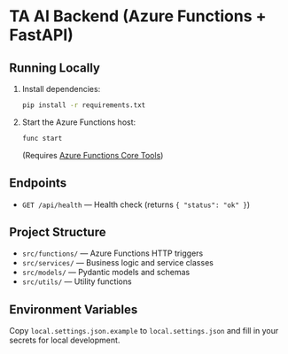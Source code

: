 # TA AI Backend (Azure Functions + FastAPI)

## Running Locally

1. Install dependencies:
   ```bash
   pip install -r requirements.txt
   ```
2. Start the Azure Functions host:
   ```bash
   func start
   ```
   (Requires [Azure Functions Core Tools](https://docs.microsoft.com/en-us/azure/azure-functions/functions-run-local))

## Endpoints

- `GET /api/health` — Health check (returns `{ "status": "ok" }`)

## Project Structure

- `src/functions/` — Azure Functions HTTP triggers
- `src/services/` — Business logic and service classes
- `src/models/` — Pydantic models and schemas
- `src/utils/` — Utility functions

## Environment Variables

Copy `local.settings.json.example` to `local.settings.json` and fill in your secrets for local development.